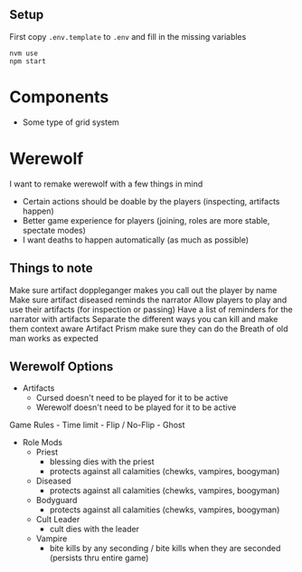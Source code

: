 ## Setup

First copy `.env.template` to `.env` and fill in the missing variables

```
nvm use
npm start
```

# Components

- Some type of grid system

# Werewolf

I want to remake werewolf with a few things in mind

- Certain actions should be doable by the players (inspecting, artifacts happen)
- Better game experience for players (joining, roles are more stable, spectate modes)
- I want deaths to happen automatically (as much as possible)

## Things to note

Make sure artifact doppleganger makes you call out the player by name
Make sure artifact diseased reminds the narrator
Allow players to play and use their artifacts (for inspection or passing)
Have a list of reminders for the narrator with artifacts
Separate the different ways you can kill and make them context aware
Artifact Prism make sure they can do the
Breath of old man works as expected

## Werewolf Options

- Artifacts
  - Cursed doesn't need to be played for it to be active
  - Werewolf doesn't need to be played for it to be active

Game Rules - Time limit - Flip / No-Flip - Ghost

- Role Mods
  - Priest
    - blessing dies with the priest
    - protects against all calamities (chewks, vampires, boogyman)
  - Diseased
    - protects against all calamities (chewks, vampires, boogyman)
  - Bodyguard
    - protects against all calamities (chewks, vampires, boogyman)
  - Cult Leader
    - cult dies with the leader
  - Vampire
    - bite kills by any seconding / bite kills when they are seconded (persists thru entire game)
